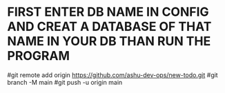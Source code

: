 # FIRST ENTER DB NAME IN CONFIG AND CREAT A DATABASE OF THAT NAME IN YOUR DB THAN RUN THE PROGRAM

#git remote add origin https://github.com/ashu-dev-ops/new-todo.git
#git branch -M main
#git push -u origin main